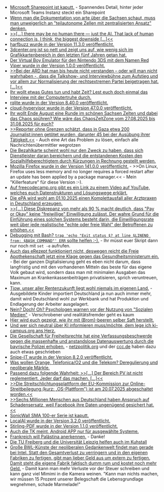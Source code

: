 * [Microsoft Sharepoint ist kaputt.](https://www.borncity.com/blog/2025/07/20/sharepoint-server-werden-ueber-0-day-schwachstelle-cve-2025-53770-angegriffen/) - Spannendes Detail, hinter jeder Microsoft Teams Instanz steckt ein Sharepoint
* [Wenn man die Dokumentation von arte über die Sachsen schaut, muss man unweigerlich an "teilautonome Zellen mit zentralisierten Ansatz" denken.](https://www.youtube.com/watch?v=tzwMzEEnKEE)
* [>>[...] there may be no human there — just the AI. That lack of human connection is, I think, the biggest downside [...]<<](https://lucumr.pocoo.org/2025/7/20/the-next-generation/)
* [harfbuzz wurde in der Version 11.3.0 veröffentlicht.](https://github.com/harfbuzz/harfbuzz/releases/tag/11.3.0)
* [3dcenter.org ist so nett und zeigt uns auf, wie wenig sich im Grafikkartenbereich in den letzten fünf Jahren getan hat.](https://www.3dcenter.org/news/news-des-21-juli-2025)
* [Der Virtual Boy Emulator für den Nintendo 3DS mit dem Namen Red Viper wurde in der Version 1.0.0 veröffentlicht.](https://wiidatabase.de/red-viper-v1-0-0/)
*  [>>Bei der ARD hat man bis heute nicht verstanden – oder will man nicht wahrhaben -, dass die Talkshow- und Interviewbühne zum Aufstieg und vor allem zur Normalisierung der rechtsextremen Partei beigetragen hat. [...]<<](https://netzpolitik.org/2025/sommerinterview-protest-wer-hilft-hier-der-afd/)
* [Ihr wollt etwas Gutes tun und habt Zeit? Lest euch doch einmal das Interview mit der Computertruhe durch.](https://netzpolitik.org/2025/hardware-spenden-weil-es-der-staat-nicht-gebacken-bekommt/)
* [rqlite wurde in der Version 8.40.0 veröffentlicht.](https://github.com/rqlite/rqlite/releases/tag/v8.40.0)
* [cloud-hypervisor wurde in der Version 47.0.0 veröffentlicht.](https://github.com/cloud-hypervisor/cloud-hypervisor/releases/tag/v47.0)
* [Ihr wollt Ende August eine Runde im schönen Sachsen Zelten und dabei das Chaos spühren? Wie wäre das ChaosZeltZone vom 27.08.2025 bis 31.08.2025 für euch?](https://events.ccc.de/2025/07/22/chaoszeltzone2025/)
* [>>Reporter ohne Grenzen schätzt, dass in Gaza etwa 200 Journalist:innen getötet wurden, darunter 45 bei der Ausübung ihrer Tätigkeit.<<](https://netzpolitik.org/2025/journalistenvereinigung-warnt-die-letzten-reporter-in-gaza-drohen-zu-verhungern/) - Auch eine Art das Problem zu lösen, einfach alle Nachrichtenübermittler wegrotzen
* [Die Bezahlkarte scheint wohl nur den Zweck zu haben, dass sich Dienstleister daran bereichern und die entstandenen Kosten den Sozialhilfeberechtigtem durch Kürzungen in Rechnung gestellt werden.](https://netzpolitik.org/2025/senat-prescht-vor-hamburg-will-bezahlkarten-ausweiten/)
* [Mozilla Firefox wurde in der Version 141.0.0 veröffentlicht.](https://www.mozilla.org/en-US/firefox/141.0/releasenotes/) - >>On Linux, Firefox uses less memory and no longer requires a forced restart after an update has been applied by a package manager.<< - Mein "Killerfeature" für diese Version :-).
* [Auf freecodecamp.org gibt es ein Link zu einem Video auf YouTube, welches euch Datenstrukturen und Lösungswege erklärt.](https://www.freecodecamp.org/news/data-structure-and-algorithm-patterns-for-leetcode-interviews/)
* [Die ePA wird wohl am 01.10.2025 einen Komplettausfall aller Arztpraxen in Deutschland erzeugen.](https://www.borncity.com/blog/2025/07/22/elektronische-patientenakte-epa-derzeit-ungenutzt-und-ein-desaster/)
* [>>[...] Diese Diskrepanz von mehr als 90 % macht deutlich, dass "Pay or Okay" keine "freiwillige" Einwilligung zulässt. Der wahre Grund für die Einführung eines solchen Systems besteht darin, die Einwilligungsrate weit über jede realistische "echte oder freie Wahl" der Betroffenen zu erhöhen.<<](https://noyb.eu/de/noybs-pay-or-okay-report-how-companies-make-you-pay-privacy)
* [Debugging mit Bash? `trap 'echo "Exit status $? at line $LINENO from: $BASH_COMMAND"' ERR` sollte helfen :-).](https://utcc.utoronto.ca/~cks/space/blog/programming/BashGoodSetEReports) - Ihr müsst euer Skript dann nur noch mit `set -e` aufrufen.
* [Auch das eRezept funktioniert nicht, deswegen reicht die Freie Apothekenschaft jetzt eine Klage gegen das Gesundheitsministerum ein.](https://www.borncity.com/blog/2025/07/24/erezept-stoerungen-freie-apothekerschaft-geht-gegen-gesundheitsministerium-vor/) - Bei der ganzen Digitalisierung geht es eben nicht darum, dass langfristig und mit den vorhandenen Mitteln das beste für das eigene Volk gebaut wird, sondern dass man mit minimalen Ausgaben das Maximum an Krankenkassenbeiträgen privatisieren, sprich veruntreuen, kann.
* [Tjow, unser aller Rentenzukunft liegt wohl niemals im eigenen Land.](https://www.deutschlandfunk.de/deutsche-auswanderer-ungarn-gruende-100.html) - Ausgebildete Kinder importiert Deutschland ja nun auch immer mehr, damit wird Deutschland wohl zur Werkbank und hat Produktion und Endlagerung der Arbeiter ausgelagert.
* [Nein? Doch! Oh? Psychologen warnen vor der Nutzung von "Sozialen Medien"](https://netzpolitik.org/2025/psychologinnen-warnen-soziale-medien-als-zerrspiegel-der-gesellschaft/) - Verschrobener und realitätsfremder geht es kaum
* [Hier wird euch gezeigt, wie ihr mit (Brom)-beeren selber Saft herstellt.](https://www.kostbarenatur.net/brombeersaft-selber-machen/)
* [Und wer sich neutral über KI informieren muss/möchte, dem lege ich ki-campus.org ans Herz.](https://ki-campus.org/)
* [Die Gesellschaft für Freiheitsrechte hat eine Verfassungsbeschwerde gegen die massenhafte und anstandslose Datenauswertung durch die bayrische Polizei erhoben.](https://freiheitsrechte.org/ueber-die-gff/presse/pressemitteilungen-der-gesellschaft-fur-freiheitsrechte/blackbox-palantir-gff-erhebt-verfassungsbeschwerde-gegen-massenhafte-datenauswertung-durch-polizei-in-bayern) - [netzpolitik.org](https://netzpolitik.org/2025/verfassungsbeschwerde-das-problem-heisst-nicht-nur-palantir/) und der [ccc.de](https://www.ccc.de/de/updates/2025/palantir-bayern) haben dazu auch etwas geschrieben
* [Snipe-IT wurde in der Version 8.2.0 veröffentlicht.](https://github.com/grokability/snipe-it/releases/tag/v8.2.0)
* [Was wollen Orange, Telefonica/O2 und die Telekom? Deregulierung und neoliberale Märkte.](https://netzpolitik.org/2025/digital-networks-act-dieses-internet-der-zukunft-wuenschen-sich-die-maechtigen-telekom-konzerne/)
* [Passend dazu folgende Wahrheit: >>[...]  Der Bereich PV ist nicht reglementiert. Jeder darf das machen. [...]<<](https://www.borncity.com/blog/2025/07/25/sma-firmware-update-sperre-fuer-sunny-tripower-smart-energy-und-bmz-hyperion-7-5/#comment-224402)
* [>>Die Streitschlichtungsplattform der EU-Kommission zur Online-Streitbeilegung (kurz: „OS-Plattform") ist am 20.07.2025 abgeschaltet worden.<<](https://www.borncity.com/blog/2025/07/25/eu-streitschlichtungsplattform-abgeschaltet-webseiten-anpassen/)
* [>>Sechs Millionen Menschen aus Deutschland haben Anspruch auf Schadensersatz, weil Facebook ihre Daten ungenügend gesichert hat.<<](https://netzpolitik.org/2025/facebook-datenleck-meta-muss-mir-250-euro-zahlen-dir-auch/)
* [SonicWall SMA 100-er Serie ist kaputt.](https://www.bleepingcomputer.com/news/security/sonicwall-warns-of-critical-rce-flaw-in-sma-100-VPN-appliances/)
* [LocalAI wurde in der Version 3.2.0 veröffentlicht.](https://github.com/mudler/LocalAI/releases/tag/v3.2.0)
* [Stirling-PDF wurde in der Version 1.1.0 veröffentlicht.](https://github.com/Stirling-Tools/Stirling-PDF/releases/tag/v1.1.0)
* [Auch die TK meint, Android APP nur für ausgewählte Systeme.](https://www.kuketz-blog.de/techniker%e2%80%91krankenkassen-app-unter-grapheneos-zwischen-gesetz-und-google%e2%80%91lock%e2%80%91in/)
* [Frankreich will Palästina anerkennen.](https://www.deutschlandfunk.de/palaestina-anerkennung-staat-zweistaatenloesung-100.html) - Danke!
* [Die TU Freiberg und die Universität Leipzig helfen auch im Kuhstall](https://www.mdr.de/video/mdr-videos/c/video-941744.html)
* [Große BWL-Künste der neoliberalen Gedankenwelt findet man gerade bei Intel. Statt den Gesamtverlust zu verringern und in den eigenen Fabriken zu fertigen, gibt man lieber Geld aus um extern zu fertigen. Damit steht die eigene Fabrik faktisch dumm rum und kostet noch mehr Geld.](https://www.3dcenter.org/news/die-intel-geschaeftsergebnisse-im-zweiten-quartal-2025) - Damit kann man mehr Verluste vor der Steuer schreiben und kann ganz viel Mimimi in die Kamera weinen. "Kann man nichts machen, wir müssen 15 Prozent unserer Belegschaft die Lebensgrundlage wegnehmen, schade Marmelade!"
